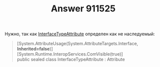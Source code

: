 ﻿---
title: "Answer 911525"
se.owner.user_id: 240512
se.owner.display_name: "MSDN.WhiteKnight"
se.owner.link: "https://ru.stackoverflow.com/users/240512/msdn-whiteknight"
se.answer_id: 911525
se.question_id: 911112
se.post_type: answer
se.score: 1
se.is_accepted: False
---
<p>Нужно, так как <a href="https://docs.microsoft.com/ru-ru/dotnet/api/system.runtime.interopservices.interfacetypeattribute?view=netframework-4.7.2" rel="nofollow noreferrer">InterfaceTypeAttribute</a> определен как не наследуемый:</p>

<blockquote>
  <p>[System.AttributeUsage(System.AttributeTargets.Interface, <strong>Inherited=false</strong>)]<br>
  [System.Runtime.InteropServices.ComVisible(true)]<br>
  public sealed class InterfaceTypeAttribute : Attribute  </p>
</blockquote>
